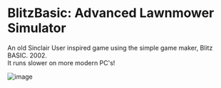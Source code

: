 # BlitzBasic: Advanced Lawnmower Simulator

An old Sinclair User inspired game using the simple game maker, Blitz BASIC. 2002.          
It runs slower on more modern PC's!

![image](https://user-images.githubusercontent.com/1586332/161607340-22c64ae8-b720-4627-973d-a8009cb1970a.png)
